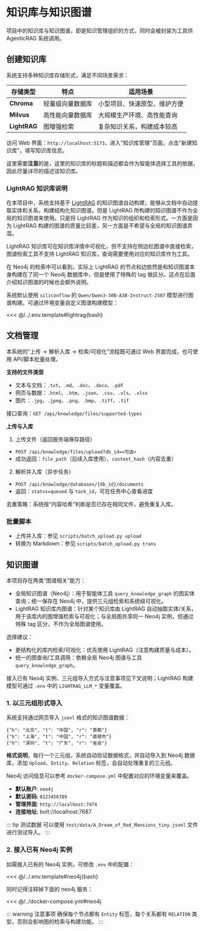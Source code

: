 # 知识库与知识图谱

项目中的知识库与知识图谱，即是知识管理组织的方式，同时会被封装为工具供 AgenticRAG 系统调用。

## 创建知识库

系统支持多种知识库存储形式，满足不同场景需求：

| 存储类型 | 特点 | 适用场景 |
|----------|------|----------|
| **Chroma** | 轻量级向量数据库 | 小型项目、快速原型、维护方便 |
| **Milvus** | 高性能向量数据库 | 大规模生产环境、高性能查询 |
| **LightRAG** | 图增强检索 | 复杂知识关系，构建成本较高 |

访问 Web 界面：`http://localhost:5173`，进入"知识库管理"页面，点击"新建知识库"，填写知识库信息。

这里需要**注意**的是，这里的知识库的标题和描述都会作为智能体选择工具的依据，因此尽量详尽的描述该知识库。


### LightRAG 知识库说明

在本项目中，系统支持基于 [LightRAG](https://github.com/HKUDS/LightRAG) 的知识图谱自动构建，能够从文档中自动提取实体和关系，构建结构化知识图谱。但是 LightRAG 所构建的知识图谱不作为全局的知识图谱来使用。只是将 LightRAG 作为知识的组织和检索形式。一方面是因为 LightRAG 构建的图谱的质量比较差，另一方面是不希望与全局的知识图谱弄混。

LightRAG 知识库可在知识库详情中可视化，但不支持在侧边栏图谱中直接检索，图谱检索工具不支持 LightRAG 知识库，查询需要使用对应的知识库作为工具。

在 Neo4j 的检索中可以看到，实际上 LightRAG 的节点和边依然是和知识图谱本身构建在了同一个 Neo4j 数据库中，但是使用了特殊的 tag 做区分。这点在后面介绍知识图谱的时候也会额外说明。


系统默认使用 `siliconflow` 的 `Qwen/Qwen3-30B-A3B-Instruct-2507` 模型进行图谱构建。可通过环境变量自定义图谱构建模型：

<<< @/../.env.template#lightrag{bash}


## 文档管理

本系统的“上传 → 解析入库 → 检索/可视化”流程既可通过 Web 界面完成，也可使用 API/脚本批量处理。

**支持的文件类型**

- 文本与文档：`.txt`、`.md`、`.doc`、`.docx`、`.pdf`
- 网页与数据：`.html`、`.htm`、`.json`、`.csv`、`.xls`、`.xlsx`
- 图片：`.jpg`、`.jpeg`、`.png`、`.bmp`、`.tiff`、`.tif`

接口查询：`GET /api/knowledge/files/supported-types`

**上传与入库**

1) 上传文件（返回服务端保存路径）
- `POST /api/knowledge/files/upload?db_id=<可选>`
- 成功返回：`file_path`（后续入库使用）、`content_hash`（内容去重）

2) 解析并入库（异步任务）
- `POST /api/knowledge/databases/{db_id}/documents`
- 返回：`status=queued` 与 `task_id`，可在任务中心查看进度

去重策略：系统按“内容哈希”判断是否已存在相同文件，避免重复入库。

### 批量脚本

- 上传并入库：参见 `scripts/batch_upload.py upload`
- 转换为 Markdown：参见 `scripts/batch_upload.py trans`

## 知识图谱

本项目存在两类“图谱相关”能力：

- 全局知识图谱（Neo4j）：用于智能体工具 `query_knowledge_graph` 的图实体查询；统一保存在 Neo4j 中，提供三元组检索和系统级可视化。
- LightRAG 知识库内图谱：针对某个知识库由 LightRAG 自动抽取实体/关系，用于该库内的图增强检索与可视化；与全局图共享同一 Neo4j 实例，但通过特殊 tag 区分，不作为全局图谱使用。

选择建议：
- 更结构化的库内检索/可视化：优先使用 LightRAG（注意构建质量与成本）。
- 统一的图查询/工具调用：依赖全局 Neo4j 图谱与工具 `query_knowledge_graph`。

接入已有 Neo4j 实例、三元组导入方式与注意事项见下文说明；LightRAG 构建模型可通过 `.env` 中的 `LIGHTRAG_LLM_*` 变量覆盖。

### 1. 以三元组形式导入


系统支持通过网页导入 `jsonl` 格式的知识图谱数据：

```jsonl
{"h": "北京", "t": "中国", "r": "首都"}
{"h": "上海", "t": "中国", "r": "直辖市"}
{"h": "深圳", "t": "广东", "r": "省会"}
```

**格式说明**，每行一个三元组，系统自动验证数据格式，并自动导入到 Neo4j 数据库，添加 `Upload`、`Entity`、`Relation` 标签，会自动处理重复的三元组。

Neo4j 访问信息可以参考 `docker-compose.yml` 中配置对应的环境变量来覆盖。

- **默认账户**: `neo4j`
- **默认密码**: `0123456789`
- **管理界面**: `http://localhost:7474`
- **连接地址**: bolt://localhost:7687

::: tip 测试数据
可以使用 `test/data/A_Dream_of_Red_Mansions_tiny.jsonl` 文件进行测试导入。
:::

### 2. 接入已有 Neo4j 实例

如需接入已有的 Neo4j 实例，可修改 `.env` 中的配置：

<<< @/../.env.template#neo4j{bash}

同时记得注释掉下面的 neo4j 服务：

<<< @/../docker-compose.yml#neo4j


::: warning 注意事项
确保每个节点都有 `Entity` 标签，每个关系都有 `RELATION` 类型，否则会影响图的检索与构建功能。
:::
